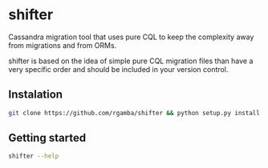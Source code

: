 # shifter

Cassandra migration tool that uses pure CQL to keep the complexity away from migrations and from ORMs.

shifter is based on the idea of simple pure CQL migration files than have a very specific order and should be included in your version control.

## Instalation

```bash
git clone https://github.com/rgamba/shifter && python setup.py install
```

## Getting started


```bash
shifter --help
```
